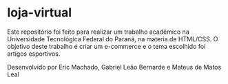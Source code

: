 # loja-virtual
Este repositório foi feito para realizar um trabalho acadêmico na Universidade Tecnológica Federal do Paraná, na materia de HTML/CSS.
O objetivo deste trabalho é criar um e-commerce e o tema escolhido foi artigos esportivos.

Desenvolvido por Eric Machado, Gabriel Leão Bernarde e Mateus de Matos Leal
